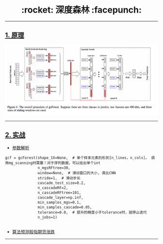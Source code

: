 <h1 align = "center">:rocket: 深度森林 :facepunch:</h1>

---
## [1. 原理][1]

![算法结构][3]

---
## [2. 实战][2.1]
- [参数解析][2.2]
```
gcf = gcForest(shape_1X=None,  # 单个样本元素的形状[n_lines，n_cols]。 调用mg_scanning时需要！对于序列数据，可以给出单个int
               n_mgsRFtree=30,
               window=None,  # 滑动窗口的大小, 类比CNN
               stride=1,  # 滑动步长
               cascade_test_size=0.2,
               n_cascadeRF=2,
               n_cascadeRFtree=101,
               cascade_layer=np.inf,
               min_samples_mgs=0.1,
               min_samples_cascade=0.05,
               tolerance=0.0,  # 提升的精度小于tolerance时，就停止迭代
               n_jobs=1)


```
- [算法预测股指期货涨跌][2.3]



---
[1]: http://blog.csdn.net/xbinworld/article/details/60466552
[1.1]: https://www.qcloud.com/community/article/536731001491381531?!preview

[2.1]: http://nbviewer.jupyter.org/github/Jie-Yuan/gcForest/blob/master/gcForest_tuto.ipynb
[2.2]: https://www.qcloud.com/community/article/606289
[2.3]: https://mp.weixin.qq.com/s?__biz=MzAxNTc0Mjg0Mg==&mid=2653285179&idx=1&sn=f3d07a411aff07a7c49125ce1a057db4

[3]: https://github.com/Jie-Yuan/gcForest/blob/master/mgs.png
